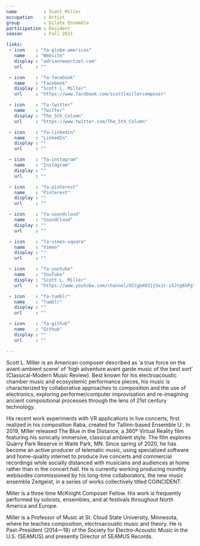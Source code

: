 ```yaml
---
name          : Scott Miller
occupation    : Artist
group         : Dilate Ensemble
participation : Resident
season        : Fall 2021

links:
 - icon    : "fa-globe-americas"
   name    : "Website"
   display : "adriannewortzel.com"
   url     : ""

 - icon    : "fa-facebook"
   name    : "Facebook"
   display : "Scott L. Miller"
   url     : "https://www.facebook.com/scottlmillercomposer"

 - icon    : "fa-twitter"
   name    : "Twitter"
   display : "The_5th_Column"
   url     : "https://www.twitter.com/The_5th_Column"

 - icon    : "fa-linkedin"
   name    : "LinkedIn"
   display : ""
   url     : ""

 - icon    : "fa-instagram"
   name    : "Instagram"
   display : ""
   url     : ""

 - icon    : "fa-pinterest"
   name    : "Pinterest"
   display : ""
   url     : ""

 - icon    : "fa-soundcloud"
   name    : "SoundCloud"
   display : ""
   url     : ""

 - icon    : "fa-vimeo-square"
   name    : "Vimeo"
   display : ""
   url     : ""

 - icon    : "fa-youtube"
   name    : "YouTube"
   display : "Scott L. Miller"
   url     : "https://www.youtube.com/channel/UCCgmX031jSxJr-sSJtg6hPg"

 - icon    : "fa-tumblr"
   name    : "Tumblr"
   display : ""
   url     : ""

 - icon    : "fa-github"
   name    : "Github"
   display : ""
   url     : ""

---
```

Scott L. Miller is an American composer described as ‘a true force on the avant-ambient scene’ of ‘high adventure avant garde music of the best sort’ (Classical-Modern Music Review). Best known for his electroacoustic chamber music and ecosystemic performance pieces, his music is characterized by collaborative approaches to composition and the use of electronics, exploring performer/computer improvisation and re-imagining ancient compositional processes through the lens of 21st century technology.

His recent work experiments with VR applications in live concerts, first realized in his composition Raba, created for Tallinn-based Ensemble U:. In 2019, Miller released The Blue in the Distance, a 360º Virtual Reality film featuring his sonically immersive, classical ambient style. The film explores Quarry Park Reserve in Waite Park, MN. Since spring of 2020, he has become an active producer of telematic music, using specialized software and home-quality internet to produce live concerts and commercial recordings while socially distanced with musicians and audiences at home rather than in the concert hall. He is currently working producing monthly webisodes commissioned by his long-time collaborators, the new music ensemble Zeitgeist, in a series of works collectively titled COINCIDENT.

Miller is a three time McKnight Composer Fellow. His work is frequently performed by soloists, ensembles, and at festivals throughout North America and Europe.

Miller is a Professor of Music at St. Cloud State University, Minnesota, where he teaches composition, electroacoustic music and theory. He is Past-President (2014—18) of the Society for Electro-Acoustic Music in the U.S. (SEAMUS) and presently Director of SEAMUS Records.